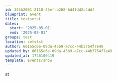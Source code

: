 ```yaml
---
id: 345b2001-2118-46ef-b268-6d4fdd2c4ddf
blueprint: event
title: testsetst
dates:
  start: '2025-05-01'
  end: '2025-05-01'
groups: test
location: setstst
author: 66165c6e-09da-45b9-a7cc-44b3754f7e49
updated_by: 66165c6e-09da-45b9-a7cc-44b3754f7e49
updated_at: 1746100419
template: events/show
---
```

st